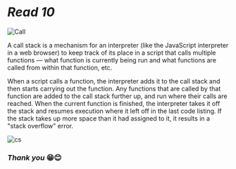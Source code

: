 # ***Read 10***

![Call](https://i.ytimg.com/vi/2ZH_1d8TYVg/maxresdefault.jpg)


A call stack is a mechanism for an interpreter (like the JavaScript interpreter in a web browser) to keep track of its place in a script that calls multiple functions — what function is currently being run and what functions are called from within that function, etc.

When a script calls a function, the interpreter adds it to the call stack and then starts carrying out the function.
Any functions that are called by that function are added to the call stack further up, and run where their calls are reached.
When the current function is finished, the interpreter takes it off the stack and resumes execution where it left off in the last code listing.
If the stack takes up more space than it had assigned to it, it results in a "stack overflow" error.


![cs](https://miro.medium.com/max/1024/1*4lHHyfEhVB0LnQ3HlhSs8g.png)

### ***Thank you*** 😁😊